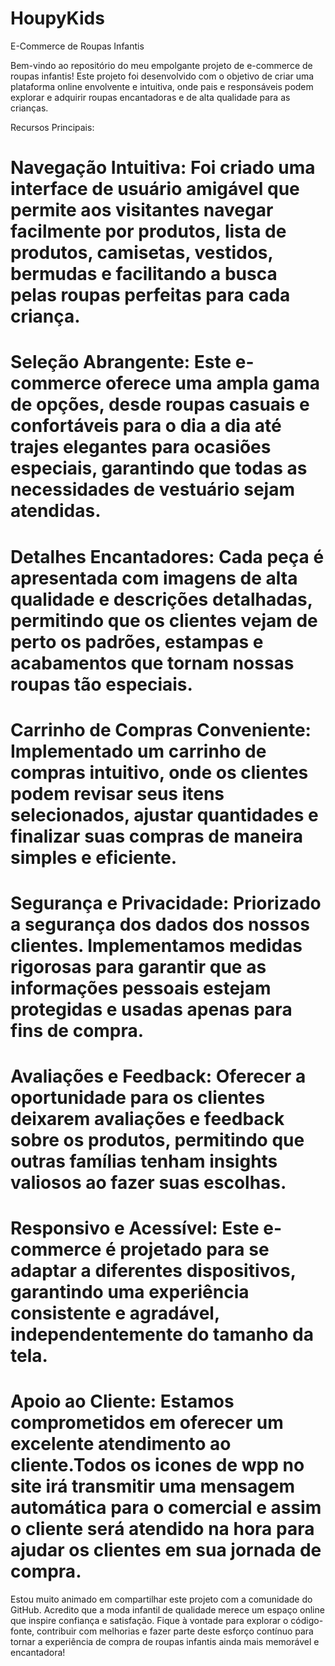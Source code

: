 # HoupyKids
E-Commerce de Roupas Infantis

Bem-vindo ao repositório do meu empolgante projeto de e-commerce de roupas infantis! Este projeto foi desenvolvido com o objetivo de criar uma plataforma online envolvente e intuitiva, onde pais e responsáveis podem explorar e adquirir roupas encantadoras e de alta qualidade para as crianças.

Recursos Principais:

# Navegação Intuitiva: Foi criado uma interface de usuário amigável que permite aos visitantes navegar facilmente por produtos, lista de produtos, camisetas, vestidos, bermudas e facilitando a busca pelas roupas perfeitas para cada criança.

# Seleção Abrangente: Este e-commerce oferece uma ampla gama de opções, desde roupas casuais e confortáveis para o dia a dia até trajes elegantes para ocasiões especiais, garantindo que todas as necessidades de vestuário sejam atendidas.

# Detalhes Encantadores: Cada peça é apresentada com imagens de alta qualidade e descrições detalhadas, permitindo que os clientes vejam de perto os padrões, estampas e acabamentos que tornam nossas roupas tão especiais.

# Carrinho de Compras Conveniente: Implementado um carrinho de compras intuitivo, onde os clientes podem revisar seus itens selecionados, ajustar quantidades e finalizar suas compras de maneira simples e eficiente.

# Segurança e Privacidade: Priorizado a segurança dos dados dos nossos clientes. Implementamos medidas rigorosas para garantir que as informações pessoais estejam protegidas e usadas apenas para fins de compra.

# Avaliações e Feedback: Oferecer a oportunidade para os clientes deixarem avaliações e feedback sobre os produtos, permitindo que outras famílias tenham insights valiosos ao fazer suas escolhas.

# Responsivo e Acessível: Este e-commerce é projetado para se adaptar a diferentes dispositivos, garantindo uma experiência consistente e agradável, independentemente do tamanho da tela.

# Apoio ao Cliente: Estamos comprometidos em oferecer um excelente atendimento ao cliente.Todos os icones de wpp no site irá transmitir uma mensagem automática para o comercial e assim o cliente será atendido na hora para ajudar os clientes em sua jornada de compra.

Estou muito animado em compartilhar este projeto com a comunidade do GitHub. Acredito que a moda infantil de qualidade merece um espaço online que inspire confiança e satisfação. Fique à vontade para explorar o código-fonte, contribuir com melhorias e fazer parte deste esforço contínuo para tornar a experiência de compra de roupas infantis ainda mais memorável e encantadora!

